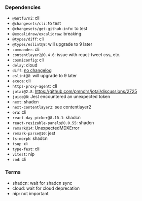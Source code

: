 ### Dependencies

- `@antfu/ni`: cli
- `@changesets/cli`: to test
- `@changesets/get-github-info`: to test
- `@excalidraw/excalidraw`: breaking
- `@types/diff`: cli
- `@types/eslint@8`: will upgrade to 9 later
- `commander`: cli
- `contentlayer2@0.4.6`: issue with react-tweet css, etc.
- `cosmiconfig`: cli
- `delay`: cloud
- `diff`: [no changelog](https://github.com/kpdecker/jsdiff/commits/master/)
- `eslint@8`: will upgrade to 9 later
- `execa`: cli
- `https-proxy-agent`: cli
- `jotai@2.8`: https://github.com/pmndrs/jotai/discussions/2725
- `juice@8`: Jest encountered an unexpected token
- `next`: shadcn
- `next-contentlayer2`: see contentlayer2
- `ora`: cli
- `react-day-picker@8.10.1`: shadcn
- `react-resizable-panels@0.0.55`: shadcn
- `remark@14`: UnexpectedMDXError
- `remark-parse@10`: jest
- `ts-morph`: shadcn
- `tsup`: cli
- `type-fest`: cli
- `vitest`: nip
- `zod`: cli

### Terms

- shadcn: wait for shadcn sync
- cloud: wait for cloud deprecation
- nip: not important

